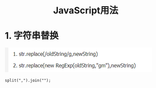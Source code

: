 <h1 align='center'>JavaScript用法</h1>

# 1. 字符串替换

![image-20210518113156600](../../../图片/image-20210518113156600.png)

```
split(",").join("");
```

